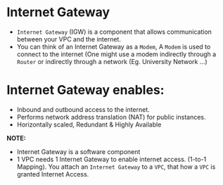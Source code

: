 # Internet Gateway

- `Internet Gateway` (IGW) is a component that allows communication between your VPC and the internet.
- You can think of an Internet Gateway as a `Modem`, A `Modem` is used to connect to the internet (One might use a modem indirectly through a `Router` or indirectly through a network (Eg. University Network ...)

# Internet Gateway enables:
- Inbound and outbound access to the internet.
- Performs network address translation (NAT) for public instances.
- Horizontally scaled, Redundant & Highly Available

**NOTE:** 
- Internet Gateway is a software component
- 1 VPC needs 1 Internet Gateway to enable internet access. (1-to-1 Mapping). You attach an `Internet Gateway` to a `VPC`, that how a `VPC` is granted Internet Access.

